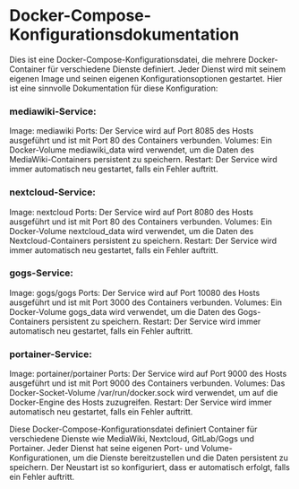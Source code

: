 # Docker-Compose-Konfigurationsdokumentation
Dies ist eine Docker-Compose-Konfigurationsdatei, 
die mehrere Docker-Container für verschiedene Dienste definiert. 
Jeder Dienst wird mit seinem eigenen Image und seinen eigenen Konfigurationsoptionen gestartet.
Hier ist eine sinnvolle Dokumentation für diese Konfiguration:

### mediawiki-Service:
Image: mediawiki
Ports: Der Service wird auf Port 8085 des Hosts ausgeführt und ist mit Port 80 des Containers verbunden.
Volumes: Ein Docker-Volume mediawiki_data wird verwendet, um die Daten des MediaWiki-Containers persistent zu speichern.
Restart: Der Service wird immer automatisch neu gestartet, falls ein Fehler auftritt.

### nextcloud-Service:
Image: nextcloud
Ports: Der Service wird auf Port 8080 des Hosts ausgeführt und ist mit Port 80 des Containers verbunden.
Volumes: Ein Docker-Volume nextcloud_data wird verwendet, um die Daten des Nextcloud-Containers persistent zu speichern.
Restart: Der Service wird immer automatisch neu gestartet, falls ein Fehler auftritt.

### gogs-Service:
Image: gogs/gogs
Ports: Der Service wird auf Port 10080 des Hosts ausgeführt und ist mit Port 3000 des Containers verbunden.
Volumes: Ein Docker-Volume gogs_data wird verwendet, um die Daten des Gogs-Containers persistent zu speichern.
Restart: Der Service wird immer automatisch neu gestartet, falls ein Fehler auftritt.

### portainer-Service:
Image: portainer/portainer
Ports: Der Service wird auf Port 9000 des Hosts ausgeführt und ist mit Port 9000 des Containers verbunden.
Volumes: Das Docker-Socket-Volume /var/run/docker.sock wird verwendet, um auf die Docker-Engine des Hosts zuzugreifen.
Restart: Der Service wird immer automatisch neu gestartet, falls ein Fehler auftritt.

Diese Docker-Compose-Konfigurationsdatei definiert Container für 
verschiedene Dienste wie MediaWiki, Nextcloud, GitLab/Gogs und Portainer.
Jeder Dienst hat seine eigenen Port- und Volume-Konfigurationen, um die Dienste bereitzustellen und die Daten persistent zu speichern.
Der Neustart ist so konfiguriert, dass er automatisch erfolgt, falls ein Fehler auftritt.
